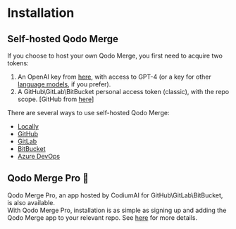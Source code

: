 # Installation

## Self-hosted Qodo Merge
If you choose to host your own Qodo Merge, you first need to acquire two tokens:

1. An OpenAI key from [here](https://platform.openai.com/api-keys), with access to GPT-4 (or a key for other [language models](https://qodo-merge-docs.qodo.ai/usage-guide/changing_a_model/), if you prefer).
2. A GitHub\GitLab\BitBucket personal access token (classic), with the repo scope. [GitHub from [here](https://github.com/settings/tokens)]

There are several ways to use self-hosted Qodo Merge:

- [Locally](./locally.md)
- [GitHub](./github.md)
- [GitLab](./gitlab.md)
- [BitBucket](./bitbucket.md)
- [Azure DevOps](./azure.md)

## Qodo Merge Pro 💎
Qodo Merge Pro, an app hosted by CodiumAI for GitHub\GitLab\BitBucket, is also available.
<br>
With Qodo Merge Pro, installation is as simple as signing up and adding the Qodo Merge app to your relevant repo.
See [here](https://qodo-merge-docs.qodo.ai/installation/pr_agent_pro/) for more details.
